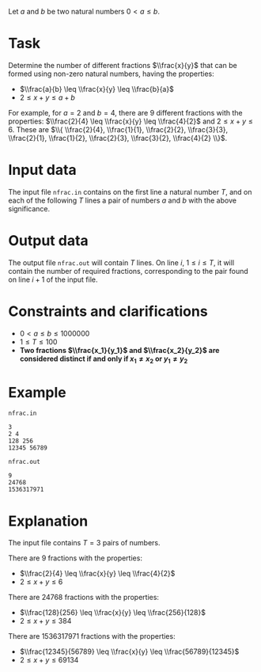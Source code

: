 
Let $a$ and $b$ be two natural numbers $0 < a \leq b$.

# Task
Determine the number of different fractions $\\frac{x}{y}$ that can be formed using non-zero natural numbers, having the properties:
- $\\frac{a}{b} \leq \\frac{x}{y} \leq \\frac{b}{a}$
- $2 \leq x + y \leq a + b$

For example, for $a = 2$ and $b = 4$, there are $9$ different fractions with the properties: $\\frac{2}{4} \leq \\frac{x}{y} \leq \\frac{4}{2}$ and $2 \leq x + y \leq 6$. These are $\\{ \\frac{2}{4}, \\frac{1}{1}, \\frac{2}{2}, \\frac{3}{3}, \\frac{2}{1}, \\frac{1}{2}, \\frac{2}{3}, \\frac{3}{2}, \\frac{4}{2} \\}$.

# Input data
The input file `nfrac.in` contains on the first line a natural number $T$, and on each of the following $T$ lines a pair of numbers $a$ and $b$ with the above significance.

# Output data
The output file `nfrac.out` will contain $T$ lines. On line $i$, $1 \leq i \leq T$, it will contain the number of required fractions, corresponding to the pair found on line $i+1$ of the input file.

# Constraints and clarifications
- $0 < a \leq b \leq 1000000$
- $1 \leq T \leq 100$
- **Two fractions $\\frac{x_1}{y_1}$ and $\\frac{x_2}{y_2}$ are considered distinct if and only if $x_1 \neq x_2$ or $y_1 \neq y_2$**

# Example
`nfrac.in`
```
3
2 4
128 256
12345 56789
```
`nfrac.out`
```
9
24768
1536317971
```

# Explanation
The input file contains $T = 3$ pairs of numbers.

There are $9$ fractions with the properties:
- $\\frac{2}{4} \leq \\frac{x}{y} \leq \\frac{4}{2}$
- $2 \leq x + y \leq 6$

There are $24768$ fractions with the properties:
- $\\frac{128}{256} \leq \\frac{x}{y} \leq \\frac{256}{128}$
- $2 \leq x + y \leq 384$

There are $1536317971$ fractions with the properties:
- $\\frac{12345}{56789} \leq \\frac{x}{y} \leq \\frac{56789}{12345}$
- $2 \leq x + y \leq 69134$
